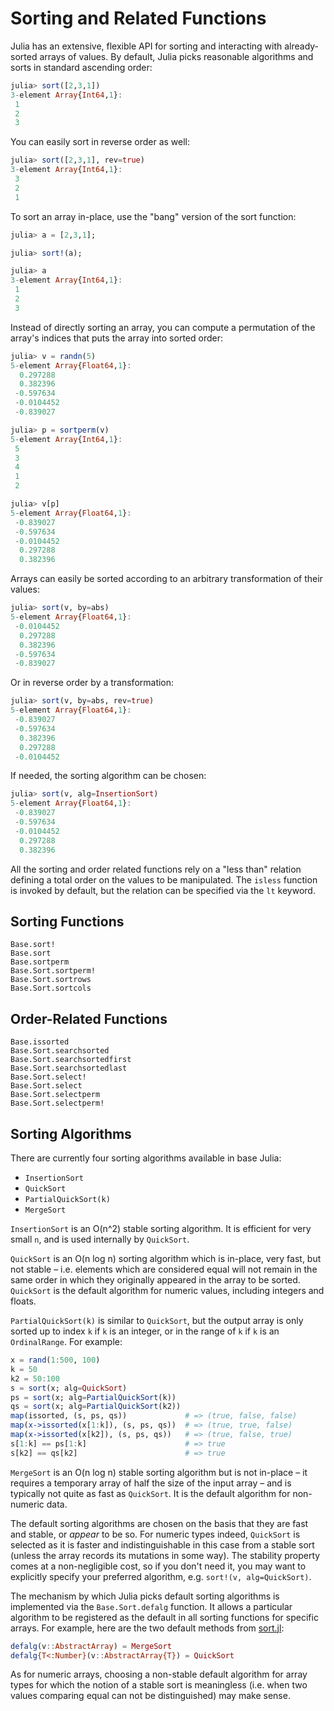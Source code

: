 # Sorting and Related Functions

Julia has an extensive, flexible API for sorting and interacting with already-sorted arrays of
values. By default, Julia picks reasonable algorithms and sorts in standard ascending order:

```julia
julia> sort([2,3,1])
3-element Array{Int64,1}:
 1
 2
 3
```

You can easily sort in reverse order as well:

```julia
julia> sort([2,3,1], rev=true)
3-element Array{Int64,1}:
 3
 2
 1
```

To sort an array in-place, use the "bang" version of the sort function:

```julia
julia> a = [2,3,1];

julia> sort!(a);

julia> a
3-element Array{Int64,1}:
 1
 2
 3
```

Instead of directly sorting an array, you can compute a permutation of the array's indices that
puts the array into sorted order:

```julia
julia> v = randn(5)
5-element Array{Float64,1}:
  0.297288
  0.382396
 -0.597634
 -0.0104452
 -0.839027

julia> p = sortperm(v)
5-element Array{Int64,1}:
 5
 3
 4
 1
 2

julia> v[p]
5-element Array{Float64,1}:
 -0.839027
 -0.597634
 -0.0104452
  0.297288
  0.382396
```

Arrays can easily be sorted according to an arbitrary transformation of their values:

```julia
julia> sort(v, by=abs)
5-element Array{Float64,1}:
 -0.0104452
  0.297288
  0.382396
 -0.597634
 -0.839027
```

Or in reverse order by a transformation:

```julia
julia> sort(v, by=abs, rev=true)
5-element Array{Float64,1}:
 -0.839027
 -0.597634
  0.382396
  0.297288
 -0.0104452
```

If needed, the sorting algorithm can be chosen:

```julia
julia> sort(v, alg=InsertionSort)
5-element Array{Float64,1}:
 -0.839027
 -0.597634
 -0.0104452
  0.297288
  0.382396
```

All the sorting and order related functions rely on a "less than" relation defining a total order
on the values to be manipulated. The `isless` function is invoked by default, but the relation
can be specified via the `lt` keyword.

## Sorting Functions

```@docs
Base.sort!
Base.sort
Base.sortperm
Base.Sort.sortperm!
Base.Sort.sortrows
Base.Sort.sortcols
```

## Order-Related Functions

```@docs
Base.issorted
Base.Sort.searchsorted
Base.Sort.searchsortedfirst
Base.Sort.searchsortedlast
Base.Sort.select!
Base.Sort.select
Base.Sort.selectperm
Base.Sort.selectperm!
```

## Sorting Algorithms

There are currently four sorting algorithms available in base Julia:

  * `InsertionSort`
  * `QuickSort`
  * `PartialQuickSort(k)`
  * `MergeSort`

`InsertionSort` is an O(n^2) stable sorting algorithm. It is efficient for very small `n`, and
is used internally by `QuickSort`.

`QuickSort` is an O(n log n) sorting algorithm which is in-place, very fast, but not stable –
i.e. elements which are considered equal will not remain in the same order in which they originally
appeared in the array to be sorted. `QuickSort` is the default algorithm for numeric values, including
integers and floats.

`PartialQuickSort(k)` is similar to `QuickSort`, but the output array is only sorted up to index
`k` if `k` is an integer, or in the range of `k` if `k` is an `OrdinalRange`. For example:

```julia
x = rand(1:500, 100)
k = 50
k2 = 50:100
s = sort(x; alg=QuickSort)
ps = sort(x; alg=PartialQuickSort(k))
qs = sort(x; alg=PartialQuickSort(k2))
map(issorted, (s, ps, qs))             # => (true, false, false)
map(x->issorted(x[1:k]), (s, ps, qs))  # => (true, true, false)
map(x->issorted(x[k2]), (s, ps, qs))   # => (true, false, true)
s[1:k] == ps[1:k]                      # => true
s[k2] == qs[k2]                        # => true
```

`MergeSort` is an O(n log n) stable sorting algorithm but is not in-place – it requires a temporary
array of half the size of the input array – and is typically not quite as fast as `QuickSort`.
It is the default algorithm for non-numeric data.

The default sorting algorithms are chosen on the basis that they are fast and stable, or *appear*
to be so. For numeric types indeed, `QuickSort` is selected as it is faster and indistinguishable
in this case from a stable sort (unless the array records its mutations in some way). The stability
property comes at a non-negligible cost, so if you don't need it, you may want to explicitly specify
your preferred algorithm, e.g. `sort!(v, alg=QuickSort)`.

The mechanism by which Julia picks default sorting algorithms is implemented via the `Base.Sort.defalg`
function. It allows a particular algorithm to be registered as the default in all sorting functions
for specific arrays. For example, here are the two default methods from [sort.jl](https://github.com/JuliaLang/julia/blob/master/base/sort.jl):

```julia
defalg(v::AbstractArray) = MergeSort
defalg{T<:Number}(v::AbstractArray{T}) = QuickSort
```

As for numeric arrays, choosing a non-stable default algorithm for array types for which the notion
of a stable sort is meaningless (i.e. when two values comparing equal can not be distinguished)
may make sense.
